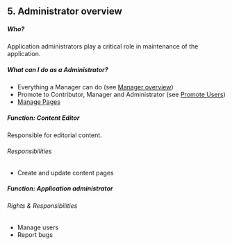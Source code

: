 ## 5. Administrator overview

##### Who?

Application administrators play a critical role in maintenance of the application.

##### What can I do as a Administrator?

* Everything a Manager can do (see [Manager overview](/managers/manager.md))
* Promote to Contributor, Manager and Administrator (see [Promote Users](/managers/users-admin.md))
* [Manage Pages](admins/pages.md)

##### Function: Content Editor

Responsible for editorial content.

###### Responsibilities

* Create and update content pages

##### Function: Application administrator


###### Rights & Responsibilities

* Manage users
* Report bugs